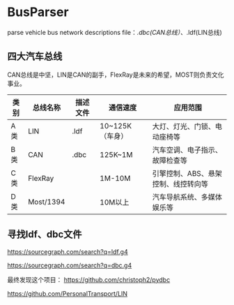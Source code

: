 # BusParser

parse vehicle bus network descriptions file：*.dbc(CAN总线）、*.ldf(LIN总线)

## 四大汽车总线

CAN总线是中坚，LIN是CAN的副手，FlexRay是未来的希望，MOST则负责文化事业。

|类别|总线名称|描述文件|通信速度|应用范围
|---|---|---|---|---|
A类|LIN|.ldf|10~125K（车身）|大灯、灯光、门锁、电动座椅等
B类|CAN|.dbc|125K~1M|汽车空调、电子指示、故障检查等
C类|FlexRay| |1M-10M|引擎控制、ABS、悬架控制、线控转向等
D类|Most/1394| |10M以上|汽车导航系统、多媒体娱乐等

## 寻找ldf、dbc文件

https://sourcegraph.com/search?q=ldf.g4

https://sourcegraph.com/search?q=dbc.g4

最终发现这个项目：
https://github.com/christoph2/pydbc

https://github.com/PersonalTransport/LIN
